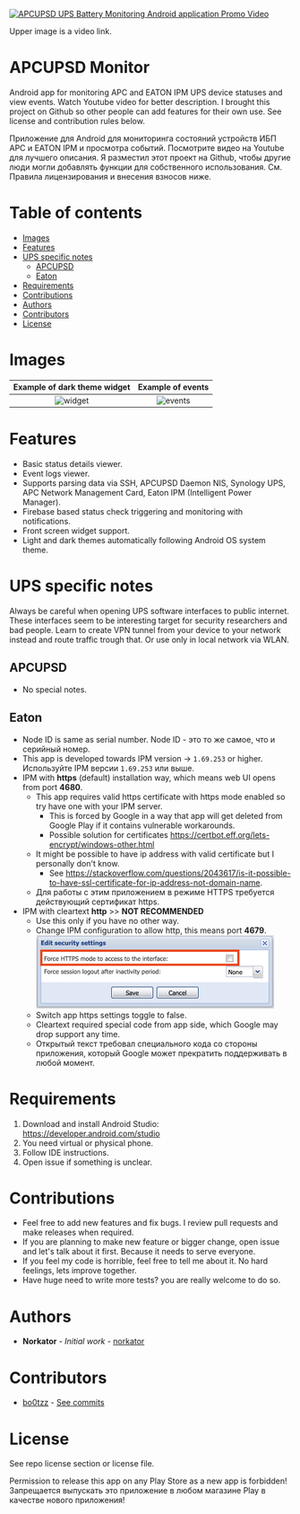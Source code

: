 [![APCUPSD UPS Battery Monitoring Android application Promo Video](https://img.youtube.com/vi/N4PhGXOUyas/0.jpg)](https://www.youtube.com/watch?v=N4PhGXOUyas)

Upper image is a video link.

# APCUPSD Monitor

Android app for monitoring APC and EATON IPM UPS device statuses and view events.
Watch Youtube video for better description. 
I brought this project on Github so other people can add features for their own use. 
See license and contribution rules below. 

Приложение для Android для мониторинга состояний устройств ИБП APC и EATON IPM и просмотра событий.
Посмотрите видео на Youtube для лучшего описания.
Я разместил этот проект на Github, чтобы другие люди могли добавлять функции для собственного использования.
См. Правила лицензирования и внесения взносов ниже.


Table of contents
=================
* [Images](#images)
* [Features](#features)
* [UPS specific notes](#ups-specific-notes)
  * [APCUPSD](#apcupsd) 
  * [Eaton](#eaton)
* [Requirements](#requirements)
* [Contributions](#contributions)
* [Authors](#authors)
* [Contributors](#contributors)
* [License](#license)


Images
============
Example of dark theme widget             |  Example of events
:-------------------------:|:-------------------------:
![widget](graphics/widget.jpg)   |  ![events](graphics/events.jpg)


Features
============
* Basic status details viewer.
* Event logs viewer.
* Supports parsing data via SSH, APCUPSD Daemon NIS, Synology UPS, APC Network Management Card, Eaton IPM (Intelligent Power Manager).
* Firebase based status check triggering and monitoring with notifications.
* Front screen widget support.
* Light and dark themes automatically following Android OS system theme.  


UPS specific notes
============
Always be careful when opening UPS software interfaces to public internet. These interfaces seem to be interesting target 
for security researchers and bad people. Learn to create VPN tunnel from your device to your network instead and route 
traffic trough that. Or use only in local network via WLAN.

APCUPSD
-----
* No special notes.

Eaton
-----
* Node ID is same as serial number. Node ID - это то же самое, что и серийный номер.
* This app is developed towards IPM version -> `1.69.253` or higher. Используйте IPM версии `1.69.253` или выше.
* IPM with **https** (default) installation way, which means web UI opens from port **4680**.
    * This app requires valid https certificate with https mode enabled so try have one with your IPM server. 
        * This is forced by Google in a way that app will get deleted from Google Play if it contains vulnerable workarounds. 
        * Possible solution for certificates https://certbot.eff.org/lets-encrypt/windows-other.html
    * It might be possible to have ip address with valid certificate but I personally don't know. 
        * See https://stackoverflow.com/questions/2043617/is-it-possible-to-have-ssl-certificate-for-ip-address-not-domain-name.
    * Для работы с этим приложением в режиме HTTPS требуется действующий сертификат https.
* IPM with cleartext **http** >> **NOT RECOMMENDED**
    * Use this only if you have no other way.
    * Change IPM configuration to allow http, this means port **4679**.
    ![eaton_unsecure](graphics/eaton_unsecure.png)
    * Switch app https settings toggle to false.
    * Cleartext required special code from app side, which Google may drop support any time.
    * Открытый текст требовал специального кода со стороны приложения, который Google может прекратить поддерживать в любой момент.
    


Requirements
============
1. Download and install Android Studio: https://developer.android.com/studio
2. You need virtual or physical phone.
3. Follow IDE instructions.
4. Open issue if something is unclear.


Contributions
============

* Feel free to add new features and fix bugs. I review pull requests and make releases when required.
* If you are planning to make new feature or bigger change, open issue and let's talk about it first.
Because it needs to serve everyone.
* If you feel my code is horrible, feel free to tell me about it. No hard feelings, lets improve together.
* Have huge need to write more tests? you are really welcome to do so.


Authors
============

* **Norkator** - *Initial work* - [norkator](https://github.com/norkator)


Contributors
============
* [bo0tzz](https://github.com/bo0tzz) - [See commits](https://github.com/norkator/apcupsd-monitor/commits?author=bo0tzz)


License
============
See repo license section or license file.

Permission to release this app on any Play Store as a new app is forbidden!  
Запрещается выпускать это приложение в любом магазине Play в качестве нового приложения!
